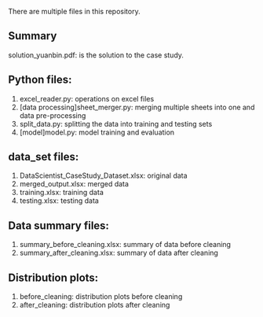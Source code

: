 There are multiple files in this repository.

## Summary
solution_yuanbin.pdf: is the solution to the case study.

## Python files:
1. excel_reader.py: operations on excel files
2. [data processing]sheet_merger.py: merging multiple sheets into one and data pre-processing
3. split_data.py: splitting the data into training and testing sets
4. [model]model.py: model training and evaluation

## data_set files:
1. DataScientist_CaseStudy_Dataset.xlsx: original data
2. merged_output.xlsx: merged data
3. training.xlsx: training data
4. testing.xlsx: testing data

## Data summary files:
1. summary_before_cleaning.xlsx: summary of data before cleaning
2. summary_after_cleaning.xlsx: summary of data after cleaning

## Distribution plots:
1. before_cleaning: distribution plots before cleaning
2. after_cleaning: distribution plots after cleaning



